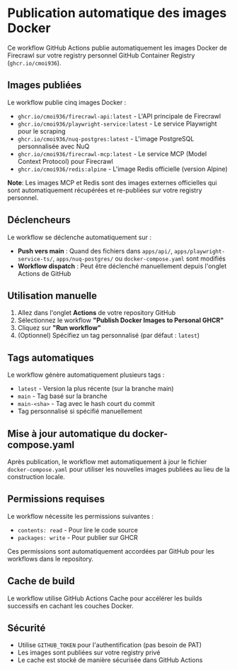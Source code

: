 # Publication automatique des images Docker

Ce workflow GitHub Actions publie automatiquement les images Docker de Firecrawl sur votre registry personnel GitHub Container Registry (`ghcr.io/cmoi936`).

## Images publiées

Le workflow publie cinq images Docker :

- `ghcr.io/cmoi936/firecrawl-api:latest` - L'API principale de Firecrawl
- `ghcr.io/cmoi936/playwright-service:latest` - Le service Playwright pour le scraping
- `ghcr.io/cmoi936/nuq-postgres:latest` - L'image PostgreSQL personnalisée avec NuQ
- `ghcr.io/cmoi936/firecrawl-mcp:latest` - Le service MCP (Model Context Protocol) pour Firecrawl
- `ghcr.io/cmoi936/redis:alpine` - L'image Redis officielle (version Alpine)

**Note**: Les images MCP et Redis sont des images externes officielles qui sont automatiquement récupérées et re-publiées sur votre registry personnel.

## Déclencheurs

Le workflow se déclenche automatiquement sur :

- **Push vers main** : Quand des fichiers dans `apps/api/`, `apps/playwright-service-ts/`, `apps/nuq-postgres/` ou `docker-compose.yaml` sont modifiés
- **Workflow dispatch** : Peut être déclenché manuellement depuis l'onglet Actions de GitHub

## Utilisation manuelle

1. Allez dans l'onglet **Actions** de votre repository GitHub
2. Sélectionnez le workflow **"Publish Docker Images to Personal GHCR"**
3. Cliquez sur **"Run workflow"**
4. (Optionnel) Spécifiez un tag personnalisé (par défaut : `latest`)

## Tags automatiques

Le workflow génère automatiquement plusieurs tags :

- `latest` - Version la plus récente (sur la branche main)
- `main` - Tag basé sur la branche
- `main-<sha>` - Tag avec le hash court du commit
- Tag personnalisé si spécifié manuellement

## Mise à jour automatique du docker-compose.yaml

Après publication, le workflow met automatiquement à jour le fichier `docker-compose.yaml` pour utiliser les nouvelles images publiées au lieu de la construction locale.

## Permissions requises

Le workflow nécessite les permissions suivantes :
- `contents: read` - Pour lire le code source
- `packages: write` - Pour publier sur GHCR

Ces permissions sont automatiquement accordées par GitHub pour les workflows dans le repository.

## Cache de build

Le workflow utilise GitHub Actions Cache pour accélérer les builds successifs en cachant les couches Docker.

## Sécurité

- Utilise `GITHUB_TOKEN` pour l'authentification (pas besoin de PAT)
- Les images sont publiées sur votre registry privé
- Le cache est stocké de manière sécurisée dans GitHub Actions